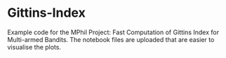 # Gittins-Index
Example code for the MPhil Project: Fast Computation of Gittins Index for Multi-armed Bandits.
The notebook files are uploaded that are easier to visualise the plots.
